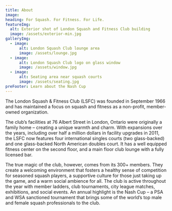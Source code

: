 ```yaml
---
title: About
image: 
heading: For Squash. For Fitness. For Life.
featureImg:
  alt: Exterior shot of London Squash and Fitness Club building
  image: /assets/exterior-min.jpg
galleryImg:
  - image:
      alt: London Squash Club lounge area
      image: /assets/lounge.jpg
  - image:
      alt: London Squash Club logo on glass window
      image: /assets/window.jpg
  - image:
      alt: Seating area near squash courts
      image: /assets/seating.jpg
preFooter: Learn about the Nash Cup
---
```

The London Squash & Fitness Club (LSFC) was founded in September 1966 and has maintained a focus on squash and fitness as a non-profit, member-owned organization.

The club’s facilities at 76 Albert Street in London, Ontario were originally a family home – creating a unique warmth and charm. With expansions over the years, including over half a million dollars in facility upgrades in 2011, the LSFC now features four international singles courts (two glass-backed) and one glass-backed North American doubles court. It has a well equipped fitness center on the second floor, and a main floor club lounge with a fully licensed bar.

The true magic of the club, however, comes from its 300+ members. They create a welcoming environment that fosters a healthy sense of competition for seasoned squash players, a supportive culture for those just taking up the game, and a warm social ambience for all. The club is active throughout the year with member ladders, club tournaments, city league matches, exhibitions, and social events. An annual highlight is the Nash Cup – a PSA and WSA sanctioned tournament that brings some of the world’s top male and female squash professionals to the club.
